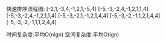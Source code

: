 快速排序流程图:
[-2,1,-3,4,-1,2,1,-5,4]
[-5,-3,-2,4,-1,2,1,1,4]
[-5,-3,-2,4,-1,2,1,1,4]
[-5,-3,-2,1,-1,2,1,4,4]
[-5,-3,-2,-1,1,2,1,4,4]
[-5,-3,-2,-1,1,1,2,4,4]

时间复杂度:平均O(nlgn)
空间复杂度:平均O(lgn)